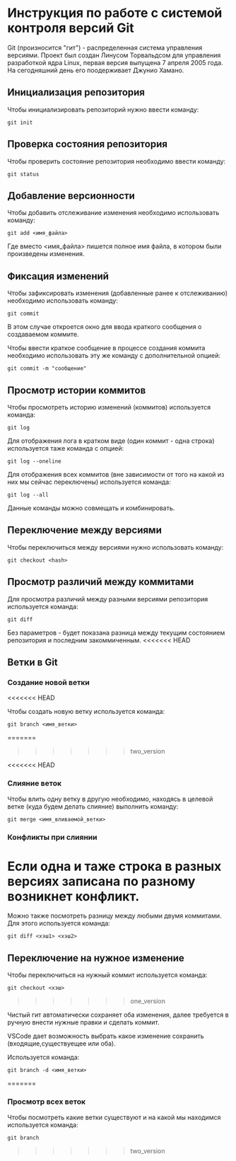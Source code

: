 # **Инструкция по работе с системой контроля версий Git**

Git (произносится "гит") - распределенная система управления версиями. Проект был создан Линусом Торвальдсом для управления разработкой ядра Linux, первая версия выпущена 7 апреля 2005 года. На сегодняшний день его поодерживает Джунио Хамано.

## Инициализация репозитория 

Чтобы инициализировать репозиторий нужно ввести команду:

    git init 

## Проверка состояния репозитория 

Чтобы проверить состояние репозитория необходимо ввести команду:

    git status

## Добавление версионности

Чтобы добавить отслеживание изменения необходимо использовать команду:

    git add <имя_файла>

Где вместо <имя_файла> пишется полное имя файла, в котором были произведены изменения.

## Фиксация изменений 

Чтобы зафиксировать изменения (добавленные ранее к отслеживанию) необходимо использовать команду: 

    git commit

В этом случае откроется окно для ввода краткого сообщения о создаваемом коммите.

Чтобы ввести краткое сообщение в процессе создания коммита необходимо использовать эту же команду с дополнительной опцией:

    git commit -m "сообщение"

## Просмотр истории коммитов 

Чтобы просмотреть историю изменений (коммитов) используется команда:

    git log

Для отображения лога в кратком виде (один коммит - одна строка) используется таже команда с опцией:

    git log --oneline

Для отображения всех коммитов (вне зависимости от того на какой из них мы сейчас переключены) используется команда:

    git log --all

Данные команды можно совмещать и комбинировать. 

## Переключение между версиями

Чтобы переключиться между версиями нужно использовать команду:

    git checkout <hash>

## Просмотр различий между коммитами 

Для просмотра различий между разными версиями репозитория используется команда:

    git diff

Без параметров - будет показана разница между текущим состоянием репозитория и последним закоммиченным.
<<<<<<< HEAD
 
 
 
 
 
 
 
 
 
 
 
 
 
 
 ## Ветки в Git

 ### Создание новой ветки
<<<<<<< HEAD

 Чтобы создать новую ветку используется команда:

    git branch <имя_ветки>
=======
 
>>>>>>> two_version




<<<<<<< HEAD


### Слияние веток 

 Чтобы влить одну ветку в другую необходимо, находясь в целевой ветке (куда будем делать слияние) выполнить команду:

    git merge <имя_вливаемой_ветки>

 ### Конфликты при слиянии

Если одна и таже строка в разных версиях записана по разному возникнет конфликт.
=======

Можно также посмотреть разницу между любыми двумя коммитами. Для этого используется команда:

    git diff <хэш1> <хэш2>

## Переключение на нужное изменение 

 Чтобы переключиться на нужный коммит используется команда:

    git checkout <хэш>
>>>>>>> one_version

Чистый гит автоматически сохраняет оба изменения, далее требуется в ручную внести нужные правки и сделать коммит.

VSCode дает возможность выбрать какое изменение сохранить (входящие,существуещее или оба). 

Используется команда:

    git branch -d <имя_ветки>
=======
  ### Просмотр всех веток 

  Чтобы посмотреть какие ветки существуют и на какой мы находимся используется команда:

    git branch

>>>>>>> two_version
    
